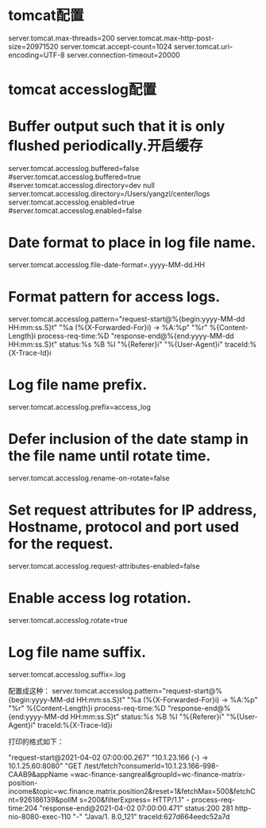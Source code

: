 # tomcat配置
server.tomcat.max-threads=200
server.tomcat.max-http-post-size=20971520
server.tomcat.accept-count=1024
server.tomcat.uri-encoding=UTF-8
server.connection-timeout=20000

# tomcat accesslog配置
# Buffer output such that it is only flushed periodically.开启缓存
server.tomcat.accesslog.buffered=false
#server.tomcat.accesslog.buffered=true
#server.tomcat.accesslog.directory=dev null
server.tomcat.accesslog.directory=/Users/yangzl/center/logs
server.tomcat.accesslog.enabled=true
#server.tomcat.accesslog.enabled=false
# Date format to place in log file name.
server.tomcat.accesslog.file-date-format=.yyyy-MM-dd.HH
# Format pattern for access logs.
server.tomcat.accesslog.pattern="request-start@%{begin:yyyy-MM-dd HH:mm:ss.S}t" "%a (%{X-Forwarded-For}i) -> %A:%p" "%r" %{Content-Length}i process-req-time:%D "response-end@%{end:yyyy-MM-dd HH:mm:ss.S}t" status:%s %B %I "%{Referer}i" "%{User-Agent}i" traceId:%{X-Trace-Id}i
# Log file name prefix.
server.tomcat.accesslog.prefix=access_log
# Defer inclusion of the date stamp in the file name until rotate time.
server.tomcat.accesslog.rename-on-rotate=false
# Set request attributes for IP address, Hostname, protocol and port used for the request.
server.tomcat.accesslog.request-attributes-enabled=false
# Enable access log rotation.
server.tomcat.accesslog.rotate=true
# Log file name suffix.
server.tomcat.accesslog.suffix=.log





配置成这种：
server.tomcat.accesslog.pattern="request-start@%{begin:yyyy-MM-dd HH:mm:ss.S}t" "%a (%{X-Forwarded-For}i) -> %A:%p" "%r" %{Content-Length}i process-req-time:%D "response-end@%{end:yyyy-MM-dd HH:mm:ss.S}t" status:%s %B %I "%{Referer}i" "%{User-Agent}i" traceId:%{X-Trace-Id}i



打印的格式如下：

"request-start@2021-04-02 07:00:00.267" "10.1.23.166 (-) -> 10.1.25.60:8080" "GET /test/fetch?consumerId=10.1.23.166-998-CAAB9&appName
=wac-finance-sangreal&groupId=wc-finance-matrix-position-income&topic=wc.finance.matrix.position2&reset=1&fetchMax=500&fetchCnt=926186139&pollM
s=200&filterExpress= HTTP/1.1" - process-req-time:204 "response-end@2021-04-02 07:00:00.471" status:200 281 http-nio-8080-exec-110 "-" "Java/1.
8.0_121" traceId:627d664eedc52a7d




